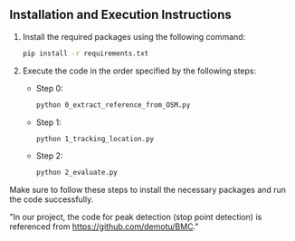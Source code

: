 ## Installation and Execution Instructions

1. Install the required packages using the following command:

    ```bash
    pip install -r requirements.txt
    ```

2. Execute the code in the order specified by the following steps:

    - Step 0:
      ```bash
      python 0_extract_reference_from_OSM.py
      ```

    - Step 1:
      ```bash
      python 1_tracking_location.py
      ```

    - Step 2:
      ```bash
      python 2_evaluate.py
      ```

Make sure to follow these steps to install the necessary packages and run the code successfully.

"In our project, the code for peak detection (stop point detection) is referenced from https://github.com/demotu/BMC."
